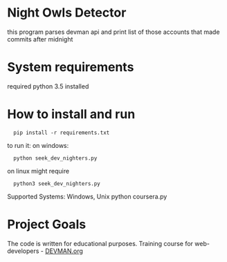 # Night Owls Detector

this program parses devman api 
and print list of those accounts that made commits after midnight

# System requirements
required python 3.5 installed

# How to install and run

```
  pip install -r requirements.txt
```

to run it: 
on windows:
```
  python seek_dev_nighters.py
```
on linux might require 
```
  python3 seek_dev_nighters.py
```

Supported Systems: Windows, Unix
python coursera.py


# Project Goals

The code is written for educational purposes. Training course for web-developers - [DEVMAN.org](https://devman.org)
